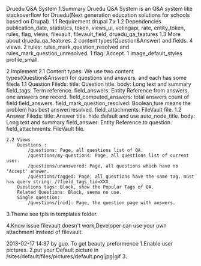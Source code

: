 Druedu Q&A System
1.Summary
	Druedu Q&A System is an Q&A system like stackoverflow for Druedu(Next generation education solutions for schools based on Drupal).
	1.1 Requirement
		drupal 7.x
	1.2 Dependencies
			publication_date, statistics, token, views_ui, votingapi, rate, entity_token, rules, flag, views, filevault, filevault_field, druedu_qa_features
	1.3 More about druedu_qa_features.
		2 content types(Question&Answer) and fields.
		4 views.
		2 rules: rules_mark_question_resolved  and rules_mark_question_unresolved.
		1 flag: Accept.
		1 image_default_styles profile_small.

2.Implement
	2.1 Content types:
		We use two content types(Question&Answer) for questions and answers, and each has some fileds 
		1.1 Question
				Fileds:
					title: Question title.
					body: Long text and summary
					field_tags: Term reference.
					field_answers: Entity Reference from answers, one answers one record.
					field_computed_answers: total answers count of field field_answers.
					field_mark_question_resolved: Boolean,ture means the problem has best answer/resolved.
					field_attachments: FileVault file.
		1.2 Answer
				Fileds:
					title: Answer title. hide default and use auto_node_title.
					body: Long text and summary
					field_answer: Entity Reference to question.			
					field_attachments: FileVault file.

	2.2 Views
    	Questions : 
    		/questions: Page, all questions list of QA.
    		/questions/my-questions: Page, all questions list of current user.
    		/questions/unanswered: Page, all questions which have no 'Accept' answer.
    		/questions/tagged: Page, all questions have the same tag. must has query string: /?field_tags_tid=XXX
    	Questions tags: Block, show the Popular Tags of QA.
    	Related Questions: Block, seems no use.
    	Single question: 
    		/questions/[nid]: Page, the question page with answers.
3.Theme
	see tpls in templates folder.

4.Know issue
	filevault doesn't work,Developer can use your own attachment instead of filevault.



2013-02-17 14:37 by guo.
To get beauty preformence
1.Enable user pictures.
2.put your Default picture in /sites/default/files/pictures/default.png|jpg|gif
3.